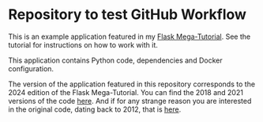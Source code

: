 # Repository to test GitHub Workflow

This is an example application featured in my [Flask Mega-Tutorial](https://blog.miguelgrinberg.com/post/the-flask-mega-tutorial-part-i-hello-world). See the tutorial for instructions on how to work with it.

This application contains Python code, dependencies and Docker configuration. 

The version of the application featured in this repository corresponds to the 2024 edition of the Flask Mega-Tutorial. You can find the 2018 and 2021 versions of the code [here](https://github.com/miguelgrinberg/microblog-2018). And if for any strange reason you are interested in the original code, dating back to 2012, that is [here](https://github.com/miguelgrinberg/microblog-2012).
